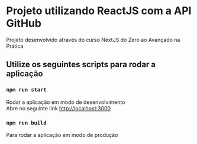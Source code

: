 # Projeto utilizando ReactJS com a API GitHub

Projeto desenvolvido através do curso NextJS do Zero ao Avançado na Prática

## Utilize os seguintes scripts para rodar a aplicação

### `npm run start`

Rodar a aplicação em modo de desenvolvimento\
Abre no seguinte link [http://localhost:3000](http://localhost:3000)

### `npm run build`

Para rodar a aplicação em modo de produção

